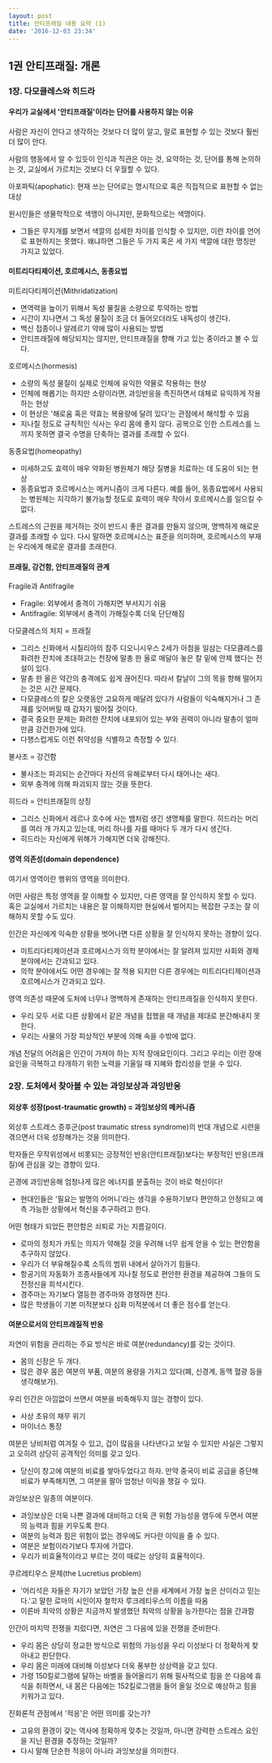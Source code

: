 ```yaml
---
layout: post
title: 안티프래질 내용 요약 (1)
date: '2016-12-03 23:34'
---
```


## 1권 안티프래질: 개론

### 1장. 다모클레스와 히드라

#### 우리가 교실에서 '안티프래질'이라는 단어를 사용하지 않는 이유

사람은 자신이 안다고 생각하는 것보다 더 많이 알고, 말로 표현할 수 있는 것보다 훨씬 더 많이 안다.  

사람의 행동에서 알 수 있듯이 인식과 직관은 아는 것, 요약하는 것, 단어를 통해 논의하는 것, 교실에서 가르치는 것보다 더 우월할 수 있다.

아포파틱(apophatic): 현재 쓰는 단어로는 명시적으로 혹은 직접적으로 표현할 수 없는 대상  

원시인들은 생물학적으로 색맹이 아니지만, 문화적으로는 색맹이다.

* 그들은 무지개를 보면서 색깔의 섬세한 차이를 인식할 수 있지만, 이런 차이를 언어로 표현하지는 못했다. 왜냐하면 그들은 두 가지 혹은 세 가지 색깔에 대한 명칭만 가지고 있었다.

#### 미트리다티제이션, 호르메시스, 동종요법

미트리다티제이션(Mithridatization)  

* 면역력을 높이기 위해서 독성 물질을 소량으로 투약하는 방법
* 시간이 지나면서 그 독성 물질이 조금 더 들어오더라도 내독성이 생긴다.
* 백신 접종이나 알레르기 약에 많이 사용되는 방법
* 안티프래질에 해당되지는 않지만, 안티프래질을 향해 가고 있는 중이라고 볼 수 있다.

호르메시스(hormesis)  

* 소량의 독성 물질이 실제로 인체에 유익한 약물로 작용하는 현상
* 인체에 해롭기는 하지만 소량이라면, 과잉반응을 촉진하면서 대체로 유익하게 작용하는 현상
* 이 현상은 '해로움 혹은 약효는 복용량에 달려 있다'는 관점에서 해석할 수 있음
* 지나칠 정도로 규칙적인 식사는 우리 몸에 좋지 않다. 공복으로 인한 스트레스를 느끼지 못하면 결국 수명을 단축하는 결과를 초래할 수 있다.

동종요법(homeopathy)  

* 미세하고도 효력이 매우 약화된 병원체가 해당 질병을 치료하는 데 도움이 되는 현상
* 동종요법과 호르메시스는 메커니즘이 크게 다른다. 예를 들어, 동종요법에서 사용되는 병원체는 지각하기 불가능할 정도로 효력이 매우 작아서 호르메시스를 일으킬 수 없다.

스트레스의 근원을 제거하는 것이 반드시 좋은 결과를 만들지 않으며, 명백하게 해로운 결과를 초래할 수 있다. 다시 말하면 호르메시스는 표준을 의미하며, 호르메시스의 부재는 우리에게 해로운 결과를 초래한다.

#### 프래질, 강건함, 안티프래질의 관계

Fragile과 Antifragile  

* Fragile: 외부에서 충격이 가해지면 부서지기 쉬움
* Antifragile: 외부에서 충격이 가해질수록 더욱 단단해짐

다모클레스의 처지 = 프래질  

* 그리스 신화에서 시칠리아의 참주 디오니시우스 2세가 아첨을 일삼는 다모클레스를 화려한 잔치에 초대하고는 천장에 말총 한 올로 매달아 놓은 칼 밑에 안제 했다는 전설이 있다.
* 말총 한 올은 약간의 충격에도 쉽게 끊어진다. 따라서 칼날이 그의 목을 향해 떨어지는 것은 시간 문제다.
* 다모클레스의 칼은 오랫동안 고요하게 매달려 있다가 사람들이 익숙해지거나 그 존재를 잊어버릴 때 갑자기 떨어질 것이다.
* 결국 중요한 문제는 화려한 잔치에 내포되어 있는 부와 권력이 아니라 말총이 얼마만큼 강건한가에 있다.
* 다행스럽게도 이런 취약성을 식별하고 측정할 수 있다.

불사조 = 강건함  

* 불사조는 파괴되는 순간마다 자신의 유해로부터 다시 태어나는 새다.
* 외부 충격에 의해 파괴되지 않는 것을 뜻한다.

히드라 = 안티프래질의 상징  

* 그리스 신화에서 레르나 호수에 사는 뱀처럼 생긴 생명체를 말한다. 히드라는 머리를 여러 개 가지고 있는데, 머리 하나를 자를 때마다 두 개가 다시 생긴다.
* 히드라는 자신에게 위해가 가해지면 더욱 강해진다.


#### 영역 의존성(domain dependence)

여기서 영역이란 행위의 영역을 의미한다.

어떤 사람은 특정 영역을 잘 이해할 수 있지만, 다른 영역을 잘 인식하지 못할 수 있다. 혹은 교실에서 가르치는 내용은 잘 이해하지만 현실에서 벌어지는 복잡한 구조는 잘 이해하지 못할 수도 있다.

인간은 자신에게 익숙한 상황을 벗어나면 다른 상황을 잘 인식하지 못하는 경향이 있다.

* 미트리다티제이션과 호르메시스가 의학 분야에서는 잘 알려져 있지만 사회와 경제 분야에서는 간과되고 있다.
* 의학 분야에서도 어떤 경우에는 잘 적용 되지만 다른 경우에는 미트리다티제이션과 호르메시스가 간과되고 있다.

영역 의존성 때문에 도처에 너무나 명백하게 존재하는 안티프래질을 인식하지 못한다.

* 우리 모두 서로 다른 상황에서 같은 개념을 접했을 때 개념을 제대로 분간해내지 못한다.
* 우리는 사물의 가장 피상적인 부분에 의해 속을 수밖에 없다.

개념 전달의 어려움은 인간이 가져야 하는 지적 장애요인이다. 그리고 우리는 이런 장애요인을 극복하고 타개하기 위한 노력을 기울일 때 지혜와 합리성을 얻을 수 있다.



### 2장. 도처에서 찾아볼 수 있는 과잉보상과 과잉반응

#### 외상후 성장(post-traumatic growth) = 과잉보상의 메커니즘

외상후 스트레스 증후군(post traumatic stress syndrome)의 반대 개념으로 시련을 겪으면서 더욱 성장해가는 것을 의미한다.  

학자들은 무작위성에서 비롯되는 긍정적인 반응(안티프래질)보다는 부정적인 반응(프래질)에 관심을 갖는 경향이 있다.  

곤경에 과잉반응해 엄청나게 많은 에너지를 분출하는 것이 바로 혁신이다!  

* 현대인들은 '필요는 발명의 어머니'라는 생각을 수용하기보다 편안하고 안정되고 예측 가능한 상황에서 혁신을 추구하려고 한다.

어떤 형태가 되었든 편안함은 쇠퇴로 가는 지름길이다.  

* 로마의 정치가 카토는 의지가 약해질 것을 우려해 너무 쉽게 얻을 수 있는 편안함을 추구하지 않았다.
* 우리가 더 부유해질수록 소득의 범위 내에서 살아가기 힘들다.
* 항공기의 자동화가 조종사들에게 지나칠 정도로 편안한 환경을 제공하여 그들의 도전정신을 희석시킨다.
* 경주마는 자기보다 열등한 경주마와 경쟁하면 진다.
* 많은 학생들이 기본 미적분보다 심화 미적분에서 더 좋은 점수를 얻는다.

#### 여분으로서의 안티프래질적 반응

자연이 위험을 관리하는 주요 방식은 바로 여분(redundancy)를 갖는 것이다.  

* 몸의 신장은 두 개다.
* 많은 경우 몸은 여분의 부품, 여분의 용량을 가지고 있다(폐, 신경계, 동맥 혈광 등을 생각해보가).

우리 인간은 아낌없이 쓰면서 여분을 비축해두지 않는 경향이 있다.  

* 사상 초유의 채무 위기
* 마이너스 통장

여분은 낭비처럼 여겨질 수 있고, 겁이 많음을 나타낸다고 보일 수 있지만 사실은 그렇지고 오히려 상당히 공격적인 의미를 갖고 있다.  

* 당신이 창고에 여분의 비료를 쌓아두었다고 하자. 만약 중국이 비료 공급을 중단해 비료가 부족해지면, 그 여분을 팔아 엄청난 이익을 챙길 수 있다.

과잉보상은 일종의 여분이다.  

* 과잉보상은 더욱 나쁜 결과에 대비하고 더욱 큰 위험 가능성을 염두에 두면서 여분의 능력과 힘을 키우도록 한다.
* 여분의 능력과 힘은 위험이 없는 경우에도 커다란 이익을 줄 수 있다.
* 여분은 보험이라기보다 투자에 가깝다.
* 우리가 비효율적이라고 부르는 것이 때로는 상당히 효율적이다.

쿠르레티우스 문제(the Lucretius problem)  

* '어리석은 자들은 자기가 보았던 가장 높은 산을 세계에서 가장 높은 산이라고 믿는다.'고 말한 로마의 시인이자 철학자 루크레티우스의 이름을 따옴
* 이른바 최악의 상황은 지금까지 발생했던 최악의 상황을 능가한다는 점을 간과함

인간이 마지막 전쟁을 치렀다면, 자연은 그 다음에 있을 전쟁을 준비한다.  

* 우리 몸은 상당히 정교한 방식으로 위험의 가능성을 우리 이성보다 더 정확하게 찾아내고 판단한다.
* 우리 몸은 미래에 대비해 이성보다 더욱 풍부한 상상력을 갖고 있다.
* 가령 150킬로그램에 달하는 바벨을 들어올리기 위해 필사적으로 힘을 쓴 다음에 휴식을 취하면서, 내 몸은 다음에는 152킬로그램을 들어 올일 것으로 예상하고 힘을 키워가고 있다.

진화론적 관점에서 '적응'은 어떤 의미를 갖는가?  

* 고유의 환경이 갖는 역사에 정확하게 맞추는 것일까, 아니면 강력한 스트레스 요인을 지닌 환경을 추정하는 것일까?
* 다시 말해 단순한 적응이 아니라 과잉보상을 의미한다.
